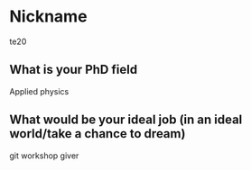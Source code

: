 # Nickname
te20

## What is your PhD field
Applied physics

## What would be your ideal job (in an ideal world/take a chance to dream)
git workshop giver

